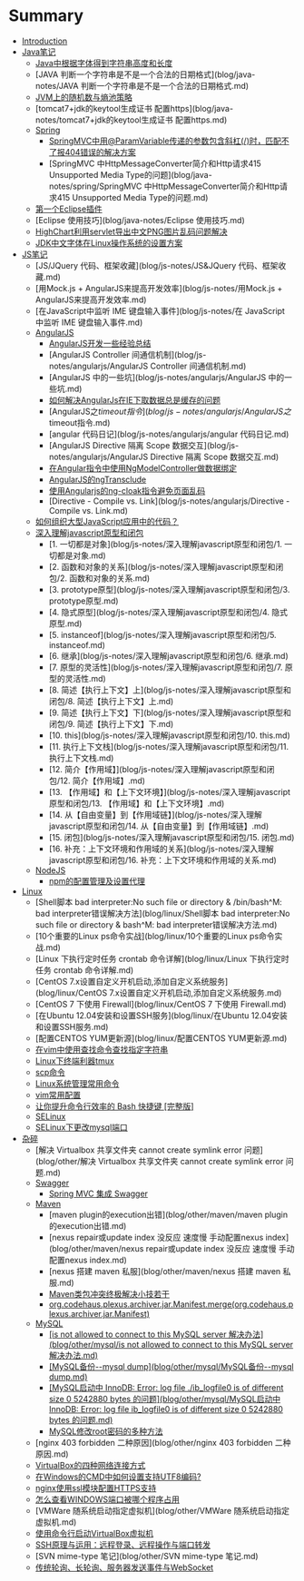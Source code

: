 # Summary

* [Introduction](README.md)
* [Java笔记](blog/java-notes/README.md)
  * [Java中根据字体得到字符串高度和长度](blog/java-notes/Java中根据字体得到字符串高度和长度.md)
  * \[JAVA 判断一个字符串是不是一个合法的日期格式\]\(blog/java-notes/JAVA 判断一个字符串是不是一个合法的日期格式.md\)
  * [JVM上的随机数与熵池策略](blog/java-notes/JVM上的随机数与熵池策略.md)
  * \[tomcat7+jdk的keytool生成证书 配置https\]\(blog/java-notes/tomcat7+jdk的keytool生成证书 配置https.md\)
  * [Spring](blog/java-notes/spring/README.md)
    * [SpringMVC中用@ParamVariable传递的参数包含斜杠\(\/\)时，匹配不了报404错误的解决方案](blog/java-notes/spring/SpringMVC中用@ParamVariable传递的参数包含斜杠时，匹配不了报404错误的解决方案.md)
    * \[SpringMVC 中HttpMessageConverter简介和Http请求415 Unsupported Media Type的问题\]\(blog/java-notes/spring/SpringMVC 中HttpMessageConverter简介和Http请求415 Unsupported Media Type的问题.md\)
  * [第一个Eclipse插件](blog/java-notes/第一个Eclipse插件.md)
  * \[Eclipse 使用技巧\]\(blog/java-notes/Eclipse 使用技巧.md\)
  * [HighChart利用servlet导出中文PNG图片乱码问题解决](blog/java-notes/highchart利用servlet导出中文png图片乱码问题解决.md)
  * [JDK中文字体在Linux操作系统的设置方案](blog/java-notes/jdk中文字体在linux操作系统的设置方案.md)
* [JS笔记](blog/js-notes/README.md)
  * \[JS\/JQuery 代码、框架收藏\]\(blog/js-notes/JS&JQuery 代码、框架收藏.md\)
  * \[用Mock.js + AngularJS来提高开发效率\]\(blog/js-notes/用Mock.js + AngularJS来提高开发效率.md\)
  * \[在JavaScript中监听 IME 键盘输入事件\]\(blog/js-notes/在 JavaScript 中监听 IME 键盘输入事件.md\)
  * [AngularJS](blog/js-notes/angularjs/README.md)
    * [AngularJS开发一些经验总结](blog/js-notes/angularjs/AngularJS开发一些经验总结.md)
    * \[AngularJS Controller 间通信机制\]\(blog/js-notes/angularjs/AngularJS Controller 间通信机制.md\)
    * \[AngularJS 中的一些坑\]\(blog/js-notes/angularjs/AngularJS 中的一些坑.md\)
    * [如何解决AngularJs在IE下取数据总是缓存的问题](blog/js-notes/angularjs/如何解决AngularJs在IE下取数据总是缓存的问题.md)
    * [AngularJS之$timeout指令](blog/js-notes/angularjs/AngularJS之$timeout指令.md)
    * \[angular 代码日记\]\(blog/js-notes/angularjs/angular 代码日记.md\)
    * \[AngularJS Directive 隔离 Scope 数据交互\]\(blog/js-notes/angularjs/AngularJS Directive 隔离 Scope 数据交互.md\)
    * [在Angular指令中使用NgModelController做数据绑定](blog/js-notes/angularjs/在Angular指令中使用NgModelController做数据绑定.md)
    * [AngularJS的ngTransclude](blog/js-notes/angularjs/AngularJS的ngTransclude.md)
    * [使用Angularjs的ng-cloak指令避免页面乱码](blog/js-notes/angularjs/使用Angularjs的ng-cloak指令避免页面乱码.md)
    * \[Directive - Compile vs. Link\]\(blog/js-notes/angularjs/Directive - Compile vs. Link.md\)
  * [如何组织大型JavaScript应用中的代码？](blog/js-notes/如何组织大型JavaScript应用中的代码？.md)
  * [深入理解javascript原型和闭包](blog/js-notes/深入理解javascript原型和闭包/README.md)
    * \[1. 一切都是对象\]\(blog/js-notes/深入理解javascript原型和闭包/1. 一切都是对象.md\)
    * \[2. 函数和对象的关系\]\(blog/js-notes/深入理解javascript原型和闭包/2. 函数和对象的关系.md\)
    * \[3. prototype原型\]\(blog/js-notes/深入理解javascript原型和闭包/3. prototype原型.md\)
    * \[4. 隐式原型\]\(blog/js-notes/深入理解javascript原型和闭包/4. 隐式原型.md\)
    * \[5. instanceof\]\(blog/js-notes/深入理解javascript原型和闭包/5. instanceof.md\)
    * \[6. 继承\]\(blog/js-notes/深入理解javascript原型和闭包/6. 继承.md\)
    * \[7. 原型的灵活性\]\(blog/js-notes/深入理解javascript原型和闭包/7. 原型的灵活性.md\)
    * \[8. 简述【执行上下文】上\]\(blog/js-notes/深入理解javascript原型和闭包/8. 简述【执行上下文】上.md\)
    * \[9. 简述【执行上下文】下\]\(blog/js-notes/深入理解javascript原型和闭包/9. 简述【执行上下文】下.md\)
    * \[10. this\]\(blog/js-notes/深入理解javascript原型和闭包/10. this.md\)
    * \[11. 执行上下文栈\]\(blog/js-notes/深入理解javascript原型和闭包/11. 执行上下文栈.md\)
    * \[12. 简介【作用域】\]\(blog/js-notes/深入理解javascript原型和闭包/12. 简介【作用域】.md\)
    * \[13. 【作用域】和【上下文环境】\]\(blog/js-notes/深入理解javascript原型和闭包/13. 【作用域】和【上下文环境】.md\)
    * \[14. 从【自由变量】到【作用域链】\]\(blog/js-notes/深入理解javascript原型和闭包/14. 从【自由变量】到【作用域链】.md\)
    * \[15. 闭包\]\(blog/js-notes/深入理解javascript原型和闭包/15. 闭包.md\)
    * \[16. 补充：上下文环境和作用域的关系\]\(blog/js-notes/深入理解javascript原型和闭包/16. 补充：上下文环境和作用域的关系.md\)
  * [NodeJS](blog/js-notes/nodejs/README.md)
    * [npm的配置管理及设置代理](blog/js-notes/nodejs/npm的配置管理及设置代理.md)
* [Linux](blog/linux/README.md)
  * \[Shell脚本 bad interpreter:No such file or directory & \/bin\/bash^M: bad interpreter错误解决方法\]\(blog/linux/Shell脚本 bad interpreter:No such file or directory & bash^M: bad interpreter错误解决方法.md\)
  * \[10个重要的Linux ps命令实战\]\(blog/linux/10个重要的Linux ps命令实战.md\)
  * \[Linux 下执行定时任务 crontab 命令详解\]\(blog/linux/Linux 下执行定时任务 crontab 命令详解.md\)
  * \[CentOS 7.x设置自定义开机启动,添加自定义系统服务\]\(blog/linux/CentOS 7.x设置自定义开机启动,添加自定义系统服务.md\)
  * \[CentOS 7 下使用 Firewall\]\(blog/linux/CentOS 7 下使用 Firewall.md\)
  * \[在Ubuntu 12.04安装和设置SSH服务\]\(blog/linux/在Ubuntu 12.04安装和设置SSH服务.md\)
  * \[配置CENTOS YUM更新源\]\(blog/linux/配置CENTOS YUM更新源.md\)
  * [在vim中使用查找命令查找指定字符串](blog/linux/在vim中使用查找命令查找指定字符串.md)
  * [Linux下终端利器tmux](blog/linux/Linux下终端利器tmux.md)
  * [scp命令](blog/linux/scp命令.md)
  * [Linux系统管理常用命令](blog/linux/Linux系统管理常用命令.md)
  * [vim常用配置](blog/linux/vim常用配置.md)
  * [让你提升命令行效率的 Bash 快捷键 \[完整版\]](blog/linux/让你提升命令行效率的-bash-快捷键-完整版.md)
  * [SELinux](blog/linux/selinux.md)
  * [SELinux下更改mysql端口](blog/linux/SELinux下更改mysql端口.md)
* [杂碎](blog/other/README.md)
  * \[解决 Virtualbox 共享文件夹 cannot create symlink error 问题\]\(blog/other/解决 Virtualbox 共享文件夹 cannot create symlink error 问题.md\)
  * [Swagger](blog/other/swagger/README.md)
    * [Spring MVC 集成 Swagger](blog/other/swagger/SpringMVC集成Swagger.md)
  * [Maven](blog/other/maven/README.md)
    * \[maven plugin的execution出错\]\(blog/other/maven/maven plugin的execution出错.md\)
    * \[nexus repair或update index 没反应 速度慢 手动配置nexus index\]\(blog/other/maven/nexus repair或update index 没反应 速度慢 手动配置nexus index.md\)
    * \[nexus 搭建 maven 私服\]\(blog/other/maven/nexus 搭建 maven 私服.md\)
    * [Maven类包冲突终极解决小技若干](blog/other/maven/Maven类包冲突终极解决小技若干.md)
    * [org.codehaus.plexus.archiver.jar.Manifest.merge\(org.codehaus.plexus.archiver.jar.Manifest\)](blog/other/maven/org.codehaus.plexus.archiver.jar.Manifest.merge.md)
  * [MySQL](blog/other/mysql/mysql.md)
    * [\[is not allowed to connect to this MySQL server 解决办法\]\(blog/other/mysql/is not allowed to connect to this MySQL server 解决办法.md\)](blog/other/mysql/is%20not%20allowed%20to%20connect%20to%20this%20MySQL%20server%20解决办法.md)
    * [\[MySQL备份--mysql dump\]\(blog/other/mysql/MySQL备份--mysql dump.md\)](blog/other/mysql/MySQL备份--mysql%20dump.md)
    * [\[MySQL启动中 InnoDB: Error: log file .\/ib\_logfile0 is of different size 0 5242880 bytes 的问题\]\(blog/other/mysql/MySQL启动中 InnoDB: Error: log file ib\_logfile0 is of different size 0 5242880 bytes 的问题.md\)](blog/other/mysql/MySQL启动中%20InnoDB:%20Error:%20log%20file%20ib_logfile0%20is%20of%20different%20size%200%205242880%20bytes%20的问题.md)
    * [MySQL修改root密码的多种方法](blog/other/mysql/MySQL修改root密码的多种方法.md)
  * \[nginx 403 forbidden 二种原因\]\(blog/other/nginx 403 forbidden 二种原因.md\)
  * [VirtualBox的四种网络连接方式](blog/other/VirtualBox的四种网络连接方式.md)
  * [在Windows的CMD中如何设置支持UTF8编码?](blog/other/在Windows的CMD中如何设置支持UTF8编码.md)
  * [nginx使用ssl模块配置HTTPS支持](blog/other/nginx使用ssl模块配置HTTPS支持.md)
  * [怎么查看WINDOWS端口被哪个程序占用](blog/other/怎么查看WINDOWS端口被哪个程序占用.md)
  * \[VMWare 随系统启动指定虚拟机\]\(blog/other/VMWare 随系统启动指定虚拟机.md\)
  * [使用命令行启动VirtualBox虚拟机](blog/other/使用命令行启动VirtualBox虚拟机.md)
  * [SSH原理与运用：远程登录、远程操作与端口转发](blog/other/SSH原理与运用：远程登录、远程操作与端口转发.md)
  * \[SVN mime-type 笔记\]\(blog/other/SVN mime-type 笔记.md\)
  * [传统轮询、长轮询、服务器发送事件与WebSocket](blog/other/传统轮询、长轮询、服务器发送事件与WebSocket.md)

